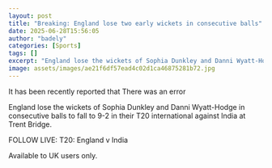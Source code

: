 ```yaml
---
layout: post
title: "Breaking: England lose two early wickets in consecutive balls"
date: 2025-06-28T15:56:05
author: "badely"
categories: [Sports]
tags: []
excerpt: "England lose the wickets of Sophia Dunkley and Danni Wyatt-Hodge in consecutive balls to fall to 9-2 in their T20 international against India at Trent"
image: assets/images/ae21f6df57ead4c02d1ca46875281b72.jpg
---
```


It has been recently reported that There was an error

England lose the wickets of Sophia Dunkley and Danni Wyatt-Hodge in consecutive balls to fall to 9-2 in their T20 international against India at Trent Bridge.

FOLLOW LIVE: T20: England v India

Available to UK users only.

